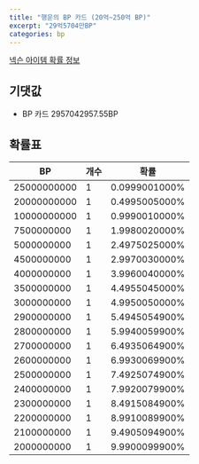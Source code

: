 ```yaml
---
title: "행운의 BP 카드 (20억~250억 BP)"
excerpt: "29억5704만BP"
categories: bp
---
```

[넥슨 아이템 확률 정보](http://iteminfo.nexon.com/probability/fco?sn=5779)

## 기댓값
  - BP 카드 2957042957.55BP

## 확률표

|BP|개수|확률|
|---|---|---|
|25000000000|1|0.0999001000%|
|20000000000|1|0.4995005000%|
|10000000000|1|0.9990010000%|
|7500000000|1|1.9980020000%|
|5000000000|1|2.4975025000%|
|4500000000|1|2.9970030000%|
|4000000000|1|3.9960040000%|
|3500000000|1|4.4955045000%|
|3000000000|1|4.9950050000%|
|2900000000|1|5.4945054900%|
|2800000000|1|5.9940059900%|
|2700000000|1|6.4935064900%|
|2600000000|1|6.9930069900%|
|2500000000|1|7.4925074900%|
|2400000000|1|7.9920079900%|
|2300000000|1|8.4915084900%|
|2200000000|1|8.9910089900%|
|2100000000|1|9.4905094900%|
|2000000000|1|9.9900099900%|
